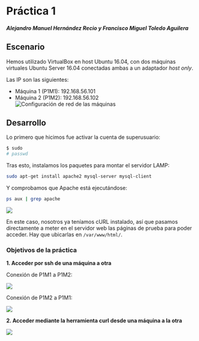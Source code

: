 # Práctica 1
##### Alejandro Manuel Hernández Recio y Francisco Miguel Toledo Aguilera

## Escenario
Hemos utilizado VirtualBox en host Ubuntu 16.04, con dos máquinas virtuales Ubuntu Server 16.04 conectadas ambas a un adaptador *host only*.

Las IP son las siguientes:
 - Máquina 1 (P1M1): 192.168.56.101
 - Máquina 2 (P1M2): 192.168.56.102
![Configuración de red de las máquinas](https://i.imgur.com/1hrKknz.png)

## Desarrollo
Lo primero que hicimos fue activar la cuenta de superusuario:
```sh
$ sudo
# passwd
```
Tras esto, instalamos los paquetes para montar el servidor LAMP:
```sh
sudo apt-get install apache2 mysql-server mysql-client
```
Y comprobamos que Apache está ejecutándose:
```sh
ps aux | grep apache
```
![](https://imgur.com/udts8x4.jpg)

En este caso, nosotros ya teníamos cURL instalado, así que pasamos directamente a meter en el servidor web las páginas de prueba para poder acceder. Hay que ubicarlas en ``/var/www/html/``.

### Objetivos de la práctica

**1. Acceder por ssh de una máquina a otra**

Conexión de P1M1 a P1M2:

![](https://imgur.com/yLIBVxV.jpg)


Conexión de P1M2 a P1M1:

![](https://imgur.com/BbdEVU5.jpg)

**2. Acceder mediante la herramienta curl desde una máquina a la otra**

![](https://imgur.com/VM0WmDv.jpg)
